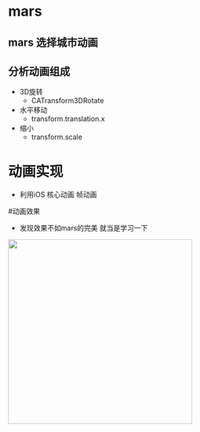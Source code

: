 # mars
## mars 选择城市动画
## 分析动画组成
 - 3D旋转
    * CATransform3DRotate
 - 水平移动
    * transform.translation.x
 - 缩小
    * transform.scale
    
# 动画实现
 - 利用iOS 核心动画 帧动画
 
#动画效果 
 - 发现效果不如mars的完美 就当是学习一下
 
<img src="https://github.com/LZS-bobo/mars/blob/master/mars选择城市动画/mars选择城市动画/2017-02-06%2011.42.37.gif" width="375"> 
 
